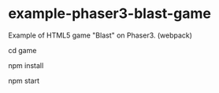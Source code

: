 # example-phaser3-blast-game
Example of HTML5 game "Blast" on Phaser3. (webpack)


cd game 

npm install 

npm start 
